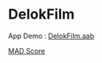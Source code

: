 # DelokFilm

App Demo : [DelokFilm.aab](https://github.com/JabirDev/DelokFilm/blob/master/delokfilm.aab)

[MAD Score](https://madscorecard.withgoogle.com/scorecards/2181503514/)
